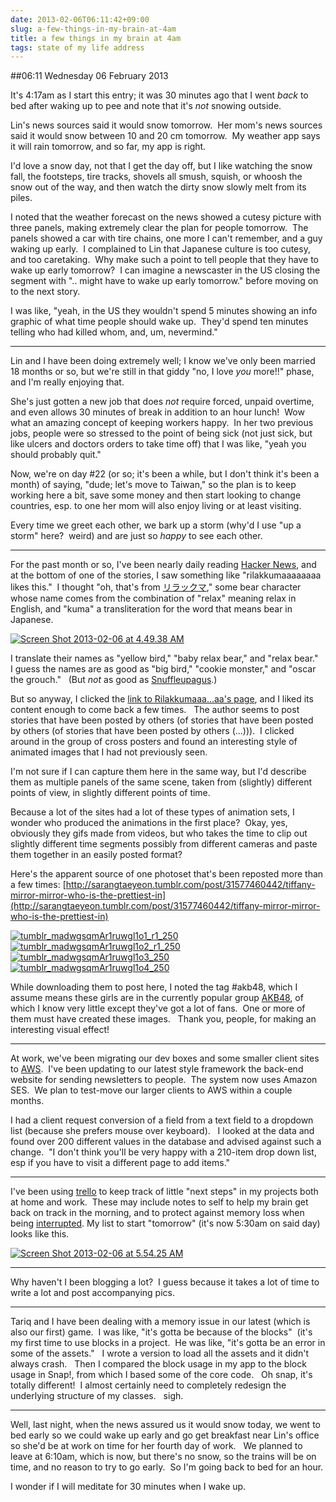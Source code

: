 ```yaml
---
date: 2013-02-06T06:11:42+09:00
slug: a-few-things-in-my-brain-at-4am
title: a few things in my brain at 4am
tags: state of my life address
---
```


##06:11 Wednesday 06 February 2013

It's 4:17am as I start this entry; it was 30 minutes ago that I went *back* to bed after waking up to pee and note that it's *not* snowing outside.

Lin's news sources said it would snow tomorrow.  Her mom's news sources said it would snow between 10 and 20 cm tomorrow.  My weather app says it will rain tomorrow, and so far, my app is right.

I'd love a snow day, not that I get the day off, but I like watching the snow fall, the footsteps, tire tracks, shovels all smush, squish, or whoosh the snow out of the way, and then watch the dirty snow slowly melt from its piles.

I noted that the weather forecast on the news showed a cutesy picture with three panels, making extremely clear the plan for people tomorrow.  The panels showed a car with tire chains, one more I can't remember, and a guy waking up early.  I complained to Lin that Japanese culture is too cutesy, and too caretaking.  Why make such a point to tell people that they have to wake up early tomorrow?  I can imagine a newscaster in the US closing the segment with ".. might have to wake up early tomorrow." before moving on to the next story.

I was like, "yeah, in the US they wouldn't spend 5 minutes showing an info graphic of what time people should wake up.  They'd spend ten minutes telling who had killed whom, and, um, nevermind."

- - - -

Lin and I have been doing extremely well; I know we've only been married 18 months or so, but we're still in that giddy "no, I love *you* more!!" phase, and I'm really enjoying that.

She's just gotten a new job that does *not* require forced, unpaid overtime, and even allows 30 minutes of break in addition to an hour lunch!  Wow what an amazing concept of keeping workers happy.  In her two previous jobs, people were so stressed to the point of being sick (not just sick, but like ulcers and doctors orders to take time off) that I was like, "yeah you should probably quit."

Now, we're on day #22 (or so; it's been a while, but I don't think it's been a month) of saying, "dude; let's move to Taiwan," so the plan is to keep working here a bit, save some money and then start looking to change countries, esp. to one her mom will also enjoy living or at least visiting.

Every time we greet each other, we bark up a storm (why'd I use "up a storm" here?  weird) and are just so _happy_ to see each other.

- - - -

For the past month or so, I've been nearly daily reading [Hacker News](http://news.ycombinator.com/), and at the bottom of one of the stories, I saw something like "rilakkumaaaaaaaa likes this."  I thought "oh, that's from [リラックマ](https://www.san-x.co.jp/rilakkuma/)," some bear character whose name comes from the combination of "relax" meaning relax in English, and "kuma" a transliteration for the word that means bear in Japanese.

[![Screen Shot 2013-02-06 at 4.49.38 AM](/images/2013/02/Screen-Shot-2013-02-06-at-4.49.38-AM.png)](/images/2013/02/Screen-Shot-2013-02-06-at-4.49.38-AM.png)

I translate their names as "yellow bird," "baby relax bear," and "relax bear."  I guess the names are as good as "big bird," "cookie monster," and "oscar the grouch."   (But *not* as good as [Snuffleupagus](http://en.wikipedia.org/wiki/Mr._Snuffleupagus).)

But so anyway, I clicked the [link to Rilakkumaaa...aa's page](http://rilakkumaaaaaaaa.tumblr.com/), and I liked its content enough to come back a few times.   The author seems to post stories that have been posted by others (of stories that have been posted by others (of stories that have been posted by others (...))).  I clicked around in the group of cross posters and found an interesting style of animated images that I had not previously seen.

I'm not sure if I can capture them here in the same way, but I'd describe them as multiple panels of the same scene, taken from (slightly) different points of view, in slightly different points of time.

Because a lot of the sites had a lot of these types of animation sets, I wonder who produced the animations in the first place?  Okay, yes, obviously they gifs made from videos, but who takes the time to clip out slightly different time segments possibly from different cameras and paste them together in an easily posted format?

Here's the apparent source of one photoset that's been reposted more than a few times: [http://sarangtaeyeon.tumblr.com/post/31577460442/tiffany-mirror-mirror-who-is-the-prettiest-in](http://sarangtaeyeon.tumblr.com/post/31577460442/tiffany-mirror-mirror-who-is-the-prettiest-in)

[![tumblr_madwgsqmAr1ruwgl1o1_r1_250](/images/2013/02/tumblr_madwgsqmAr1ruwgl1o1_r1_250.gif)](/images/2013/02/tumblr_madwgsqmAr1ruwgl1o1_r1_250.gif) [![tumblr_madwgsqmAr1ruwgl1o2_r1_250](/images/2013/02/tumblr_madwgsqmAr1ruwgl1o2_r1_250.gif)](/images/2013/02/tumblr_madwgsqmAr1ruwgl1o2_r1_250.gif) [![tumblr_madwgsqmAr1ruwgl1o3_250](/images/2013/02/tumblr_madwgsqmAr1ruwgl1o3_250.gif)](/images/2013/02/tumblr_madwgsqmAr1ruwgl1o3_250.gif) [![tumblr_madwgsqmAr1ruwgl1o4_250](/images/2013/02/tumblr_madwgsqmAr1ruwgl1o4_250.gif)](/images/2013/02/tumblr_madwgsqmAr1ruwgl1o4_250.gif)

While downloading them to post here, I noted the tag #akb48, which I assume means these girls are in the currently popular group [AKB48](http://en.wikipedia.org/wiki/AKB48#Reception), of which I know very little except they've got a lot of fans.  One or more of them must have created these images.   Thank you, people, for making an interesting visual effect!

- - - -

At work, we've been migrating our dev boxes and some smaller client sites to [AWS](http://aws.amazon.com/).  I've been updating to our latest style framework the back-end website for sending newsletters to people.  The system now uses Amazon SES.  We plan to test-move our larger clients to AWS within a couple months.

I had a client request conversion of a field from a text field to a dropdown list (because she prefers mouse over keyboard).   I looked at the data and found over 200 different values in the database and advised against such a change.  "I don't think you'll be very happy with a 210-item drop down list, esp if you have to visit a different page to add items."

- - - -

I've been using [trello](https://trello.com/) to keep track of little "next steps" in my projects both at home and work.  These may include notes to self to help my brain get back on track in the morning, and to protect against memory loss when being [inter](http://www.hadermann.be/blog/46/the-hidden-cost-of-interrupting-knowledge-workers/)[rupted](http://blog.ninlabs.com/2013/01/programmer-interrupted/). My list to start "tomorrow" (it's now 5:30am on said day) looks like this.

[![Screen Shot 2013-02-06 at 5.54.25 AM](/images/2013/02/Screen-Shot-2013-02-06-at-5.54.25-AM.png)](/images/2013/02/Screen-Shot-2013-02-06-at-5.54.25-AM.png)

- - - -

Why haven't I been blogging a lot?  I guess because it takes a lot of time to write a lot and post accompanying pics.

- - - -

Tariq and I have been dealing with a memory issue in our latest (which is also our first) game.  I was like, "it's gotta be because of the blocks"  (it's my first time to use blocks in a project.  He was like, "it's gotta be an error in some of the assets."   I wrote a version to load all the assets and it didn't always crash.   Then I compared the block usage in my app to the block usage in Snap!, from which I based some of the core code.   Oh snap, it's totally different!  I almost certainly need to completely redesign the underlying structure of my classes.   sigh.

- - - -

Well, last night, when the news assured us it would snow today, we went to bed early so we could wake up early and go get breakfast near Lin's office so she'd be at work on time for her fourth day of work.   We planned to leave at 6:10am, which is now, but there's no snow, so the trains will be on time, and no reason to try to go early.  So I'm going back to bed for an hour.

I wonder if I will meditate for 30 minutes when I wake up.
